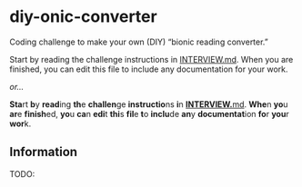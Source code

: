 # diy-onic-converter
Coding challenge to make your own (DIY) “bionic reading converter.”

Start by reading the challenge instructions in [INTERVIEW.md](./INTERVIEW.md). When you are finished, you can edit this file to include any documentation for your work.

_or…_

**Sta**rt **b**y **read**ing **th**e **challen**ge **instructio**ns **i**n **[INTERVIEW.](./INTERVIEW.md)**[md](./INTERVIEW.md). **Whe**n **yo**u **ar**e **finish**ed, **yo**u **ca**n **edi**t **thi**s **fil**e **t**o **inclu**de **an**y **documentat**ion **fo**r **you**r **wor**k.

## Information

TODO: